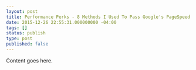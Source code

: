 ```yaml
---
layout: post
title: Performance Perks - 8 Methods I Used To Pass Google's PageSpeed Tests
date: 2015-12-26 22:55:31.000000000 -04:00
tags: []
status: publish
type: post
published: false
---
```


Content goes here.